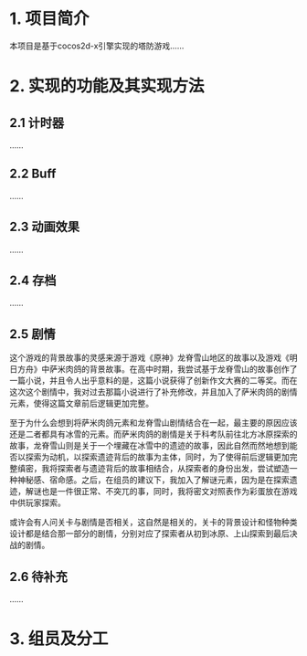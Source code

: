 # 1. 项目简介

本项目是基于cocos2d-x引擎实现的塔防游戏……

# 2. 实现的功能及其实现方法

## 2.1 计时器

……

## 2.2 Buff

……

## 2.3 动画效果

……

## 2.4 存档

……

## 2.5 剧情

这个游戏的背景故事的灵感来源于游戏《原神》龙脊雪山地区的故事以及游戏《明日方舟》中萨米肉鸽的背景故事。在高中时期，我尝试基于龙脊雪山的故事创作了一篇小说，并且令人出乎意料的是，这篇小说获得了创新作文大赛的二等奖。而在这次这个剧情中，我对过去那篇小说进行了补充修改，并且加入了萨米肉鸽的剧情元素，使得这篇文章前后逻辑更加完整。

至于为什么会想到将萨米肉鸽元素和龙脊雪山剧情结合在一起，最主要的原因应该还是二者都具有冰雪的元素。而萨米肉鸽的剧情是关于科考队前往北方冰原探索的故事，龙脊雪山则是关于一个埋藏在冰雪中的遗迹的故事，因此自然而然地想到能否以探索为动机，以探索遗迹背后的故事为主体，同时，为了使得前后逻辑更加完整缜密，我将探索者与遗迹背后的故事相结合，从探索者的身份出发，尝试塑造一种神秘感、宿命感。之后，在组员的建议下，我加入了解谜元素，因为是在探索遗迹，解谜也是一件很正常、不突兀的事，同时，我将密文对照表作为彩蛋放在游戏中供玩家探索。

或许会有人问关卡与剧情是否相关，这自然是相关的，关卡的背景设计和怪物种类设计都是结合那一部分的剧情，分别对应了探索者从初到冰原、上山探索到最后决战的剧情。

## 2.6 待补充

……

# 3. 组员及分工

